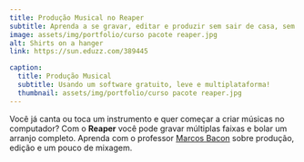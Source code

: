 ```yaml
---
title: Produção Musical no Reaper
subtitle: Aprenda a se gravar, editar e produzir sem sair de casa, sem equipamentos caros e na hora que quiser!
image: assets/img/portfolio/curso pacote reaper.jpg
alt: Shirts on a hanger
link: https://sun.eduzz.com/389445

caption:
  title: Produção Musical
  subtitle: Usando um software gratuito, leve e multiplataforma! 
  thumbnail: assets/img/portfolio/curso pacote reaper.jpg
---
```

Você já canta ou toca um instrumento e quer começar a criar músicas no computador? Com o **Reaper** você pode gravar múltiplas faixas e bolar um arranjo completo. Aprenda com o professor [Marcos Bacon](www.instagram.com/marcos.bacon) sobre produção, edição e um pouco de mixagem.
